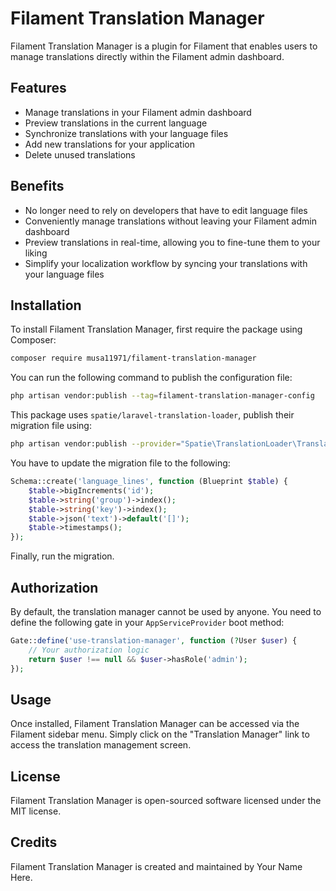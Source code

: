 # Filament Translation Manager

Filament Translation Manager is a plugin for Filament that enables users to manage translations directly within the Filament admin dashboard.

## Features

- Manage translations in your Filament admin dashboard 
- Preview translations in the current language 
- Synchronize translations with your language files 
- Add new translations for your application 
- Delete unused translations

## Benefits

- No longer need to rely on developers that have to edit language files
- Conveniently manage translations without leaving your Filament admin dashboard
- Preview translations in real-time, allowing you to fine-tune them to your liking
- Simplify your localization workflow by syncing your translations with your language files 

## Installation

To install Filament Translation Manager, first require the package using Composer:

```bash
composer require musa11971/filament-translation-manager
```

You can run the following command to publish the configuration file:
```bash
php artisan vendor:publish --tag=filament-translation-manager-config
```

This package uses `spatie/laravel-translation-loader`, publish their migration file using:
```bash
php artisan vendor:publish --provider="Spatie\TranslationLoader\TranslationServiceProvider" --tag="migrations"
```

You have to update the migration file to the following:
```php
Schema::create('language_lines', function (Blueprint $table) {
    $table->bigIncrements('id');
    $table->string('group')->index();
    $table->string('key')->index();
    $table->json('text')->default('[]');
    $table->timestamps();
});
```

Finally, run the migration.

## Authorization

By default, the translation manager cannot be used by anyone. You need to define the following gate in your `AppServiceProvider` boot method:

```php
Gate::define('use-translation-manager', function (?User $user) {
    // Your authorization logic
    return $user !== null && $user->hasRole('admin');
});
```

## Usage

Once installed, Filament Translation Manager can be accessed via the Filament sidebar menu. Simply click on the "Translation Manager" link to access the translation management screen.

## License

Filament Translation Manager is open-sourced software licensed under the MIT license.

## Credits

Filament Translation Manager is created and maintained by Your Name Here.